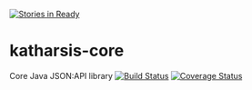 [![Stories in Ready](https://badge.waffle.io/IjinPL/katharsis-core.png?label=ready&title=Ready)](https://waffle.io/IjinPL/katharsis-core)
# katharsis-core
Core Java JSON:API library
[![Build Status](https://travis-ci.org/IjinPL/katharsis-core.svg?branch=master)](https://travis-ci.org/IjinPL/katharsis-core)
[![Coverage Status](https://coveralls.io/repos/IjinPL/katharsis-core/badge.svg)](https://coveralls.io/r/IjinPL/katharsis-core)
